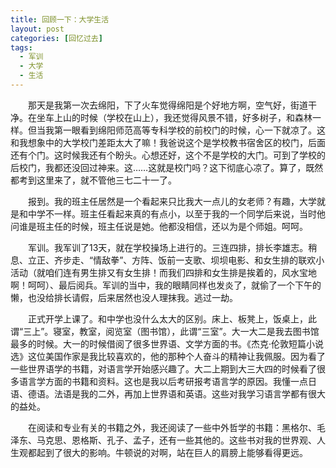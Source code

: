 ```yaml
---
title: 回顾一下：大学生活
layout: post
categories: [回忆过去]
tags:
  - 军训
  - 大学
  - 生活
---
```

　　那天是我第一次去绵阳，下了火车觉得绵阳是个好地方啊，空气好，街道干净。在坐车上山的时候（学校在山上），我还觉得风景不错，好多树子，和森林一样。但当我第一眼看到绵阳师范高等专科学校的前校门的时候，心一下就凉了。这和我想象中的大学校门差距太大了嘛！我爸说这个是学校教书宿舍区的校门，后面还有个门。这时候我还有个盼头。心想还好，这个不是学校的大门。可到了学校的后校门，我都还没回过神来。这……这就是校门吗？这下彻底心凉了。算了，既然都考到这里来了，就不管他三七二十一了。

　　报到。我的班主任居然是一个看起来只比我大一点儿的女老师？有趣，大学就是和中学不一样。班主任看起来真的有点小，以至于我的一个同学后来说，当时他问谁是班主任的时候，班主任说是她。他都没相信，还以为是个师姐。呵呵。

　　军训。我军训了13天，就在学校操场上进行的。三连四排，排长李雄志。稍息、立正、齐步走、“情敌拳”、方阵、饭前一支歌、坝坝电影、和女生排的联欢小活动（就咱们连有男生排又有女生排！而我们四排和女生排是挨着的，风水宝地啊！呵呵）、最后阅兵。军训的当中，我的眼睛同样也发炎了，就偷了一个下午的懒，也没给排长请假，后来居然也没人理抹我。逃过一劫。 

　　正式开学上课了。和中学也没什么太大的区别。床上、板凳上，饭桌上，此谓“三上”。寝室，教室，阅览室（图书馆），此谓“三室”。大一大二是我去图书馆最多的时候。大一的时候借阅了很多世界语、文学方面的书。《杰克·伦敦短篇小说选》这位美国作家是我比较喜欢的，他的那种个人奋斗的精神让我佩服。因为看了一些世界语学的书籍，对语言学开始感兴趣了。大二上期到大三大四的时候看了很多语言学方面的书籍和资料。这也是我以后考研报考语言学的原因。我懂一点日语、德语。法语是我的二外，再加上世界语和英语。这些对我学习语言学都有很大的益处。

　　在阅读和专业有关的书籍之外，我还阅读了一些中外哲学的书籍：黑格尔、毛泽东、马克思、恩格斯、孔子、孟子，还有一些其他的。这些书对我的世界观、人生观都起到了很大的影响。牛顿说的对啊，站在巨人的肩膀上能够看得更远。


